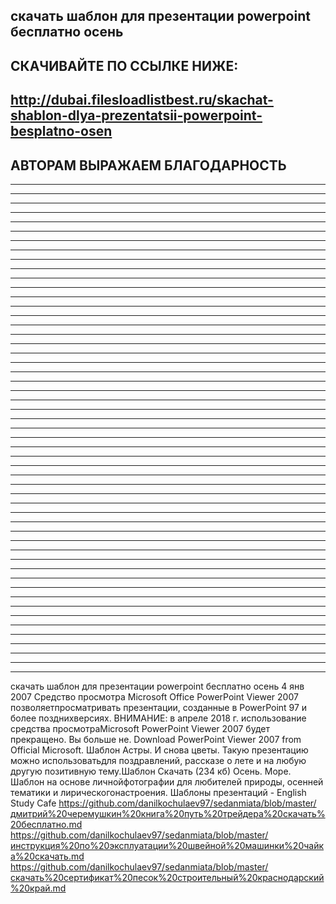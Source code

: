 скачать шаблон для презентации powerpoint бесплатно осень
--------------------------------------------------
СКАЧИВАЙТЕ ПО ССЫЛКЕ НИЖЕ:
--------------------------------------------------
http://dubai.filesloadlistbest.ru/skachat-shablon-dlya-prezentatsii-powerpoint-besplatno-osen
--------------------------------------------------
АВТОРАМ ВЫРАЖАЕМ БЛАГОДАРНОСТЬ
--------------------------------------------------
--------------------------------------------------
--------------------------------------------------
--------------------------------------------------
--------------------------------------------------
--------------------------------------------------
--------------------------------------------------
--------------------------------------------------
--------------------------------------------------
--------------------------------------------------
--------------------------------------------------
--------------------------------------------------
--------------------------------------------------
--------------------------------------------------
--------------------------------------------------
--------------------------------------------------
--------------------------------------------------
--------------------------------------------------
--------------------------------------------------
--------------------------------------------------
--------------------------------------------------
--------------------------------------------------
--------------------------------------------------
--------------------------------------------------
--------------------------------------------------
--------------------------------------------------
--------------------------------------------------
--------------------------------------------------
--------------------------------------------------
--------------------------------------------------
--------------------------------------------------
--------------------------------------------------
--------------------------------------------------
--------------------------------------------------
--------------------------------------------------
--------------------------------------------------
--------------------------------------------------
--------------------------------------------------
--------------------------------------------------
--------------------------------------------------
--------------------------------------------------
--------------------------------------------------
--------------------------------------------------
--------------------------------------------------
--------------------------------------------------
--------------------------------------------------
--------------------------------------------------
--------------------------------------------------
--------------------------------------------------
--------------------------------------------------
--------------------------------------------------
--------------------------------------------------
--------------------------------------------------
--------------------------------------------------
скачать шаблон для презентации powerpoint бесплатно осень 4 янв 2007  Средство просмотра Microsoft Office PowerPoint Viewer 2007 позволяетпросматривать презентации, созданные в PowerPoint 97 и более позднихверсиях. ВНИМАНИЕ: в апреле 2018 г. использование средства просмотраMicrosoft PowerPoint Viewer 2007 будет прекращено. Вы больше не. Download PowerPoint Viewer 2007 from Official Microsoft. Шаблон Астры. И снова цветы. Такую презентацию можно использоватьдля поздравлений, рассказе о лете и на любую другую позитивную тему.Шаблон  Скачать (234 кб)  Осень. Море. Шаблон на основе личнойфотографии для любителей природы, осенней тематики и лирическогонастроения. Шаблоны презентаций - English Study Cafe
https://github.com/danilkochulaev97/sedanmiata/blob/master/дмитрий%20черемушкин%20книга%20путь%20трейдера%20скачать%20бесплатно.md
https://github.com/danilkochulaev97/sedanmiata/blob/master/инструкция%20по%20эксплуатации%20швейной%20машинки%20чайка%20скачать.md
https://github.com/danilkochulaev97/sedanmiata/blob/master/скачать%20сертификат%20песок%20строительный%20краснодарский%20край.md